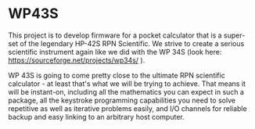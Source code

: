 # WP43S

This project is to develop firmware for a pocket calculator that is a super-set of the legendary HP-42S RPN Scientific. We strive to create a serious scientific instrument again like we did with the WP 34S (look here: https://sourceforge.net/projects/wp34s/ ).

WP 43S is going to come pretty close to the ultimate RPN scientific calculator - at least that's what we will be trying to achieve. That means it will be instant-on, including all the mathematics you can expect in such a package, all the keystroke programming capabilities you need to solve repetitive as well as iterative problems easily, and I/O channels for reliable backup and easy linking to an arbitrary host computer.
